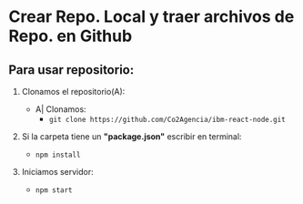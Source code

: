 # Crear Repo. Local y traer archivos de Repo. en Github

## Para usar repositorio:
1) Clonamos el repositorio(A):
    - A| Clonamos:
        - ``` git clone https://github.com/Co2Agencia/ibm-react-node.git ```
        
2) Si la carpeta tiene un **"package.json"** escribir en terminal:
    - ``` npm install ``` 

3) Iniciamos servidor:
    - ``` npm start ```